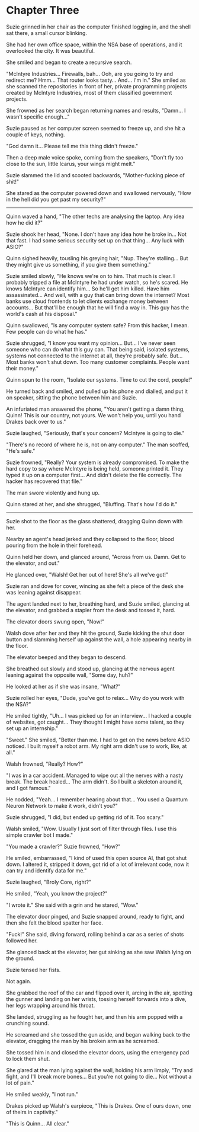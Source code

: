 # Chapter Three

Suzie grinned in her chair as the computer finished logging in, and the shell sat there, a small cursor blinking. 

She had her own office space, within the NSA base of operations, and it overlooked the city. It was beautiful. 

She smiled and began to create a recursive search. 

"McIntyre Industries… Firewalls, bah… Ooh, are you going to try and redirect me? Hmm… That router looks tasty… And… I'm in." She smiled as she scanned the repositories in front of her, private programming projects created by McIntyre Industries, most of them classified government projects. 

She frowned as her search began returning names and results, "Damn… I wasn't specific enough…" 

Suzie paused as her computer screen seemed to freeze up, and she hit a couple of keys, nothing. 

"God damn it… Please tell me this thing didn't freeze." 

Then a deep male voice spoke, coming from the speakers, "Don't fly too close to the sun, little Icarus, your wings might melt." 

Suzie slammed the lid and scooted backwards, "Mother-fucking piece of shit!" 

She stared as the computer powered down and swallowed nervously, "How in the hell did you get past my security?" 

*** 

Quinn waved a hand, "The other techs are analysing the laptop. Any idea how he did it?" 

Suzie shook her head, "None. I don't have any idea how he broke in… Not that fast. I had some serious security set up on that thing… Any luck with ASIO?" 

Quinn sighed heavily, tousling his greying hair, "Nup. They're stalling… But they might give us something, if you give them something." 

Suzie smiled slowly, "He knows we're on to him. That much is clear. I probably tripped a file at McIntyre he had under watch, so he's scared. He knows McIntyre can identify him… So he'll get him killed. Have him assassinated… And well, with a guy that can bring down the internet? Most banks use cloud frontends to let clients exchange money between accounts… But that'll be enough that he will find a way in. This guy has the world's cash at his disposal." 

Quinn swallowed, "Is any computer system safe? From this hacker, I mean. Few people can do what he has." 

Suzie shrugged, "I know you want my opinion… But… I've never seen someone who can do what this guy can. That being said, isolated systems, systems not connected to the internet at all, they're probably safe. But… Most banks won't shut down. Too many customer complaints. People want their money." 

Quinn spun to the room, "Isolate our systems. Time to cut the cord, people!" 

He turned back and smiled, and pulled up his phone and dialled, and put it on speaker, sitting the phone between him and Suzie. 

An infuriated man answered the phone, "You aren't getting a damn thing, Quinn! This is our country, not yours. We won't help you, until you hand Drakes back over to us." 

Suzie laughed, "Seriously, that's your concern? McIntyre is going to die." 

"There's no record of where he is, not on any computer." The man scoffed, "He's safe." 

Suzie frowned, "Really? Your system is already compromised. To make the hard copy to say where McIntyre is being held, someone printed it. They typed it up on a computer first… And didn't delete the file correctly. The hacker has recovered that file." 

The man swore violently and hung up. 

Quinn stared at her, and she shrugged, "Bluffing. That's how I'd do it." 

*** 

Suzie shot to the floor as the glass shattered, dragging Quinn down with her. 

Nearby an agent's head jerked and they collapsed to the floor, blood pouring from the hole in their forehead. 

Quinn held her down, and glanced around, "Across from us. Damn. Get to the elevator, and out." 

He glanced over, "Walsh! Get her out of here! She's all we've got!" 

Suzie ran and dove for cover, wincing as she felt a piece of the desk she was leaning against disappear. 

The agent landed next to her, breathing hard, and Suzie smiled, glancing at the elevator, and grabbed a stapler from the desk and tossed it, hard. 

The elevator doors swung open, "Now!" 

Walsh dove after her and they hit the ground, Suzie kicking the shut door button and slamming herself up against the wall, a hole appearing nearby in the floor. 

The elevator beeped and they began to descend. 

She breathed out slowly and stood up, glancing at the nervous agent leaning against the opposite wall, "Some day, huh?" 

He looked at her as if she was insane, "What?" 

Suzie rolled her eyes, "Dude, you've got to relax… Why do you work with the NSA?" 

He smiled tightly, "Uh… I was picked up for an interview… I hacked a couple of websites, got caught… They thought I might have some talent, so they set up an internship." 

"Sweet." She smiled, "Better than me. I had to get on the news before ASIO noticed. I built myself a robot arm. My right arm didn't use to work, like, at all." 

Walsh frowned, "Really? How?" 

"I was in a car accident. Managed to wipe out all the nerves with a nasty break. The break healed… The arm didn't. So I built a skeleton around it, and I got famous." 

He nodded, "Yeah… I remember hearing about that… You used a Quantum Neuron Network to make it work, didn't you?" 

Suzie shrugged, "I did, but ended up getting rid of it. Too scary." 

Walsh smiled, "Wow. Usually I just sort of filter through files. I use this simple crawler bot I made." 

"You made a crawler?" Suzie frowned, "How?" 

He smiled, embarrassed, "I kind of used this open source AI, that got shut down. I altered it, stripped it down, got rid of a lot of irrelevant code, now it can try and identify data for me." 

Suzie laughed, "Broly Core, right?" 

He smiled, "Yeah, you know the project?" 

"I wrote it." She said with a grin and he stared, "Wow." 

The elevator door pinged, and Suzie snapped around, ready to fight, and then she felt the blood spatter her face. 

"Fuck!" She said, diving forward, rolling behind a car as a series of shots followed her. 

She glanced back at the elevator, her gut sinking as she saw Walsh lying on the ground. 

Suzie tensed her fists. 

Not again. 

She grabbed the roof of the car and flipped over it, arcing in the air, spotting the gunner and landing on her wrists, tossing herself forwards into a dive, her legs wrapping around his throat. 

She landed, struggling as he fought her, and then his arm popped with a crunching sound. 

He screamed and she tossed the gun aside, and began walking back to the elevator, dragging the man by his broken arm as he screamed. 

She tossed him in and closed the elevator doors, using the emergency pad to lock them shut. 

She glared at the man lying against the wall, holding his arm limply, "Try and fight, and I'll break more bones… But you're not going to die… Not without a lot of pain." 

He smiled weakly, "I not run." 

Drakes picked up Walsh's earpiece, "This is Drakes. One of ours down, one of theirs in captivity." 

"This is Quinn… All clear." 